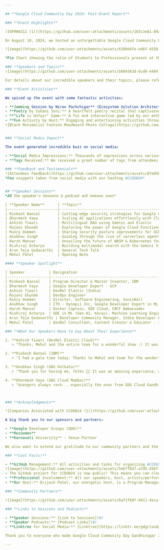 ```yaml
---

## **Google Cloud Community Day 2024: Post-Event Report**

### **Event Highlights**

![OFM06312 (1)](https://github.com/user-attachments/assets/103c3e81-89a2-44d0-8ce3-ce6022306426)

On August 10, 2024, we hosted an unforgettable Google Cloud Community Day at Karnavati University, bringing together over 600+ attendees, 10 inspiring speakers, and a fantastic team of volunteers. We were thrilled to see that 48% of our attendees were professionals, showcasing the diverse range of individuals interested in cloud technology!

![image](https://github.com/user-attachments/assets/6380d4fe-ed6f-4558-8a45-bd349f2f7b9a)

*Pie Chart showing the ratio of Students to Professionals present at the event.*

### **Speakers and Topics**
![image](https://github.com/user-attachments/assets/b904363d-6cd6-4484-88cc-8c781d5edc3e)

For details about our incredible speakers and their topics, please refer to the [#CCDGN24 -  Speaker Directory.pdf](https://github.com/user-attachments/files/16786429/CCDGN24.-.Speaker.Directory.pdf). 

### **Event Activities**

We spiced up the event with some fantastic activities:

- **Jamming Session by Nirav Pachchigar** (Ecosystem Solution Architect @ IBM): A musical interlude that had everyone tapping their feet.
- **Poetry by Suhani Soni:** A heartfelt poetry recital that captivated the audience.
- **"Life is Unfair" Game:** A fun and interactive game led by our enthusiastic volunteers.
- **Fun Activity by Host:** Engaging and entertaining activities throughout the event by our professional host, **Drijesh Patel** from IBM.
![Black Minimalist Fashion Moodboard Photo Collage](https://github.com/user-attachments/assets/7b606299-2347-4321-9749-da759f4ee1a4)


### **Social Media Impact**

The event generated incredible buzz on social media:

- **Social Media Impressions:** Thousands of impressions across various platforms, showcasing the event's reach and engagement.
- **Tags Received:** We received a great number of tags from attendees, highlighting their experiences and takeaways. You can also look out the posts on #CCDGN24

### **Feedback and Testimonials**
![Attendees Feedback](https://github.com/user-attachments/assets/87e95b22-aeb9-4645-8687-4a85fcf6e35c)
*Few snippets taken from social media with our hashtag #CCDGN24*


## **Speaker Sessions**
*𝘈𝘭𝘭 𝘵𝘩𝘦 𝘴𝘱𝘦𝘢𝘬𝘦𝘳'𝘴 𝘚𝘦𝘴𝘴𝘪𝘰𝘯𝘴 & 𝘱𝘰𝘥𝘤𝘢𝘴𝘵 𝘸𝘪𝘭𝘭 𝘳𝘦𝘭𝘦𝘢𝘴𝘦 𝘴𝘰𝘰𝘯*

| **Speaker Name**      | **Topic**                                                                        | **Session Link**         |
|-----------------------|----------------------------------------------------------------------------------|--------------------------|
| Rinkesh Bansal        | Cutting-edge security strategies for Google Cloud                                | [Session](https://youtu.be/1r6_qaKbM78?si=Iukudhs3XcO2Sncf)       |
| Dharmesh Vaya         | Scaling AI applications effortlessly with Cloud Run                              | [Session](https://youtu.be/I7e93KbiENE?si=Vg7UbaydcgVXenlq)       |
| Ashish Tiwari         | Multilingual RAG using Gemini and Elastic                                        | [Session](#)       |
| Rajani Ekunde         | Exploring the power of Google Cloud Functions for serverless architectures       | [Session](#)       |
| Runcy Oommen          | Sharing security posture improvements for GCP                                    | [Session](#)       |
| Anubhav Singh         | Guiding through the rise of serverless agents                                    | [Session](#)       |
| Harsh Manvar          | Unveiling the future of WASM & Kubernetes for cloud-native application deployment| [Session](#)       |
| Rishiraj Acharya      | Building multimodal search with the Gemini Vision model and RAG                  | [Session](#)       |
| Arun Teja Godavarthi  | General Tech Talk                                                                | [Session](#)       |
| Mehul Patel           | Opening Note                                                                     | [Session](https://youtu.be/kJefvahC1kw?si=ZKDAA3o2oNUjl6Am)       |

#### **Speaker Spotlight**

| Speaker           | Designation                                          | Podcast Link                                       |
|-------------------|------------------------------------------------------|----------------------------------------------------|
| Rinkesh Bansal    | Program Director & Master Inventor, IBM              | [Podcast](#)                                       |
| Dharmesh Vaya     | Google Developer Expert - GCP                        | [Podcast](#)                                       |
| Ashish Tiwari     | DevRel Elastic (India)                               | [Podcast](#)                                       |
| Rajani Ekunde     | DevOps Engineer                                      | [Podcast](#)                                       |
| Runcy Oommen      | Director, Software Engineering, SonicWall            | [Podcast](#)                                       |
| Anubhav Singh     | CTO - Dynopii Inc, Google Developer Expert in ML & GCP| [Podcast](#)                                       |
| Harsh Manvar      | Docker Captain, GDE Cloud, CNCF Ambassador           | [Podcast](#)                                       |
| Rishiraj Acharya  | GDE in ML (Gen AI, Keras), Machine Learning Engineer, Tensorlake | [Podcast](#)                            |
| Arun Teja Godavarthi | Developer Community Manager, India Developer Ecosystem, Google | [Podcast](#)                         |
| Mehul Patel       | DevRel Consultant, Content Creator & Educator - IT   | [Podcast](#)                                       |

### **What Our Speakers Have to Say About Their Experience**

1. **Ashish Tiwari (DevRel Elastic Cloud)**
   > "Thanks, Mehul and the entire team for a wonderful show :) It was a pleasure to be a part of this."

2. **Rinkesh Bansal (IBM)**
   > "I had a gala time today. Thanks to Mehul and team for the wonderful event. We had excellent and very knowledgeable speakers, and I am cherishing all the discussions and hope that we will stay connected."

3. **Anubhav Singh (GDG Kolkata)**
   > "Thank you for having me, folks 🥳🙏 It was an amazing experience, and I look forward to contributing more to the Gandhinagar community in the future 😊 So glad to have been a part of this group of brilliant people 🙏"

4. **Dharmesh Vaya (GDG Cloud Mumbai)**
   > "Avengers always rock... especially the ones from GDG Cloud Gandhinagar 👏 Massive THANKS for putting together such an awesome one... Simply Impeccable... 🤍"



### **Acknowledgments**

![Companies Associated with CCDGN24 (1)](https://github.com/user-attachments/assets/1e04fde0-6250-48e4-a402-d989e78e2e37)

A big thank you to our sponsors and partners:

- **Google Developer Groups (GDG)**
- **Rezoomex**
- **Karnavati University** - Venue Partner

We also want to extend our gratitude to our community partners and the amazing community leaders who volunteered and contributed to the success of the event.

### **Cool Facts!**

- **GitHub Management:** All activities and tasks for organizing #CCDGN24 were managed on GitHub. From poster creation to content generation for this report, everything was done using GitHub. Check out our closed issues for a behind-the-scenes look!
![image](https://github.com/user-attachments/assets/5eb7f037-a7d5-456f-bd75-6de4bb9e416b)
- The GitHub project for CCDGN24 is now public! This means you can clone the repository and use it to organize your own events. Check it out and see how we planned everything, from poster creation to content generation for the report.
- **Professional Involvement:** All our speakers, host, artists/performers, and most volunteers were professionals, ensuring a high-quality experience for all attendees.
- **Our Host:** Drijesh Patel, our energetic host, is a Program Manager at IBM and brought his unique blend of professionalism and charisma to the event.

### **Community Partners**

![image](https://github.com/user-attachments/assets/6af1f68f-0411-4eca-9c73-2579af8ee06d)

### **Links to Sessions and Podcasts**

- **Speaker Sessions:** [Link to Sessions](#)
- **Speaker Podcasts:** [Podcast Links](#)
- **Linktree for Social Media:** [Linktree](https://linktr.ee/gdgcloudgn)

Thank you to everyone who made Google Cloud Community Day Gandhinagar 2024 a resounding success! We look forward to seeing you next year!

---
```


